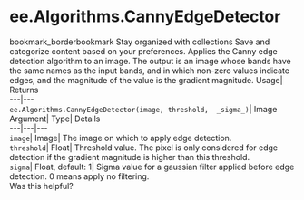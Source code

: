  
#  ee.Algorithms.CannyEdgeDetector 
bookmark_borderbookmark Stay organized with collections  Save and categorize content based on your preferences.
Applies the Canny edge detection algorithm to an image. The output is an image whose bands have the same names as the input bands, and in which non-zero values indicate edges, and the magnitude of the value is the gradient magnitude. 
Usage| Returns  
---|---  
`ee.Algorithms.CannyEdgeDetector(image, threshold,  _sigma_)`| Image  
Argument| Type| Details  
---|---|---  
`image`| Image| The image on which to apply edge detection.  
`threshold`| Float| Threshold value. The pixel is only considered for edge detection if the gradient magnitude is higher than this threshold.  
`sigma`| Float, default: 1| Sigma value for a gaussian filter applied before edge detection. 0 means apply no filtering.  
Was this helpful?
